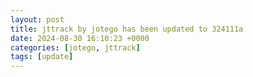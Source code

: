 ```yaml
---
layout: post
title: jttrack by jotego has been updated to 324111a
date: 2024-08-30 16:10:23 +0000
categories: [jotego, jttrack]
tags: [update]
---
```


